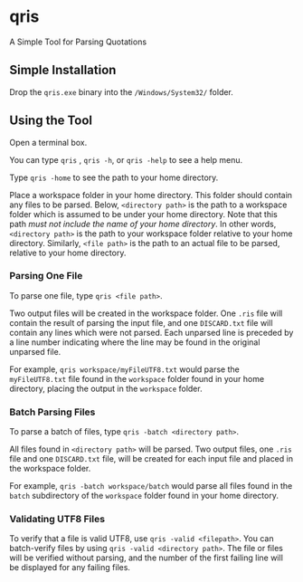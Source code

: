 # qris
A Simple Tool for Parsing Quotations

## Simple Installation
Drop the `qris.exe` binary into the `/Windows/System32/` folder.

## Using the Tool
Open a terminal box.

You can type `qris` , `qris -h`, or `qris -help` to see a help menu.

Type `qris -home` to see the path to your home directory.

Place a workspace folder in your home directory. This folder should contain any files to be parsed. Below, `<directory path>` is the path to a workspace folder which is assumed to be under your home directory. Note that this path _must not include the name of your home directory_. In other words, `<directory path>` is the path to your workspace folder relative to your home directory. Similarly, `<file path>` is the path to an actual file to be parsed, relative to your home directory.

### Parsing One File
To parse one file, type `qris <file path>`.

Two output files will be created in the workspace folder. One `.ris` file will contain the result of parsing the input file, and one `DISCARD.txt` file will contain any lines which were not parsed. Each unparsed line is preceded by a line number indicating where the line may be found in the original unparsed file.

For example, `qris workspace/myFileUTF8.txt` would parse the `myFileUTF8.txt` file found in the `workspace` folder found in your home directory, placing the output in the `workspace` folder.

### Batch Parsing Files
To parse a batch of files, type `qris -batch <directory path>`.

All files found in `<directory path>` will be parsed. Two output files, one `.ris` file and one `DISCARD.txt` file, will be created for each input file and placed in the workspace folder.

For example, `qris -batch workspace/batch` would parse all files found in the `batch` subdirectory of the `workspace` folder found in your home directory.

### Validating UTF8 Files
To verify that a file is valid UTF8, use `qris -valid <filepath>`. You can batch-verify files by using `qris -valid <directory path>`. The file or files will be verified without parsing, and the number of the first failing line will be displayed for any failing files.
